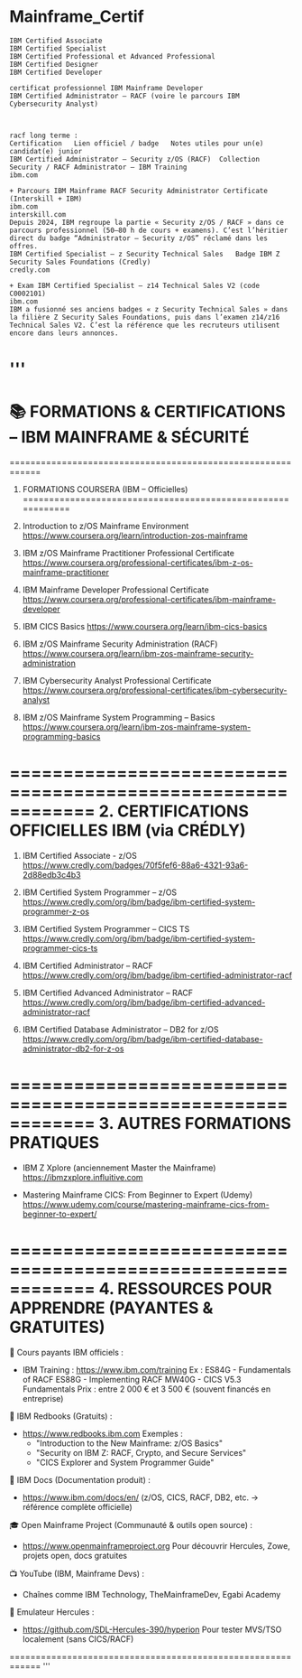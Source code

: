 # Mainframe_Certif

```
IBM Certified Associate
IBM Certified Specialist
IBM Certified Professional et Advanced Professional
IBM Certified Designer
IBM Certified Developer

certificat professionnel IBM Mainframe Developer
IBM Certified Administrator – RACF (voire le parcours IBM Cybersecurity Analyst)



racf long terme :
Certification	Lien officiel / badge	Notes utiles pour un(e) candidat(e) junior
IBM Certified Administrator – Security z/OS (RACF)	Collection Security / RACF Administrator – IBM Training 
ibm.com

+ Parcours IBM Mainframe RACF Security Administrator Certificate (Interskill + IBM) 
ibm.com
interskill.com
Depuis 2024, IBM regroupe la partie « Security z/OS / RACF » dans ce parcours professionnel (50–80 h de cours + examens). C’est l’héritier direct du badge “Administrator – Security z/OS” réclamé dans les offres.
IBM Certified Specialist – z Security Technical Sales	Badge IBM Z Security Sales Foundations (Credly) 
credly.com

+ Exam IBM Certified Specialist – z14 Technical Sales V2 (code C0002101) 
ibm.com
IBM a fusionné ses anciens badges « z Security Technical Sales » dans la filière Z Security Sales Foundations, puis dans l’examen z14/z16 Technical Sales V2. C’est la référence que les recruteurs utilisent encore dans leurs annonces.
```

'''
============================================================
📚 FORMATIONS & CERTIFICATIONS – IBM MAINFRAME & SÉCURITÉ
============================================================

============================================================
1. FORMATIONS COURSERA (IBM – Officielles)
============================================================

1. Introduction to z/OS Mainframe Environment
   https://www.coursera.org/learn/introduction-zos-mainframe

2. IBM z/OS Mainframe Practitioner Professional Certificate
   https://www.coursera.org/professional-certificates/ibm-z-os-mainframe-practitioner

3. IBM Mainframe Developer Professional Certificate
   https://www.coursera.org/professional-certificates/ibm-mainframe-developer

4. IBM CICS Basics
   https://www.coursera.org/learn/ibm-cics-basics

5. IBM z/OS Mainframe Security Administration (RACF)
   https://www.coursera.org/learn/ibm-zos-mainframe-security-administration

6. IBM Cybersecurity Analyst Professional Certificate
   https://www.coursera.org/professional-certificates/ibm-cybersecurity-analyst

7. IBM z/OS Mainframe System Programming – Basics
   https://www.coursera.org/learn/ibm-zos-mainframe-system-programming-basics

============================================================
2. CERTIFICATIONS OFFICIELLES IBM (via CRÉDLY)
============================================================

1. IBM Certified Associate - z/OS
   https://www.credly.com/badges/70f5fef6-88a6-4321-93a6-2d88edb3c4b3

2. IBM Certified System Programmer – z/OS
   https://www.credly.com/org/ibm/badge/ibm-certified-system-programmer-z-os

3. IBM Certified System Programmer – CICS TS
   https://www.credly.com/org/ibm/badge/ibm-certified-system-programmer-cics-ts

4. IBM Certified Administrator – RACF
   https://www.credly.com/org/ibm/badge/ibm-certified-administrator-racf

5. IBM Certified Advanced Administrator – RACF
   https://www.credly.com/org/ibm/badge/ibm-certified-advanced-administrator-racf

6. IBM Certified Database Administrator – DB2 for z/OS
   https://www.credly.com/org/ibm/badge/ibm-certified-database-administrator-db2-for-z-os

============================================================
3. AUTRES FORMATIONS PRATIQUES
============================================================

- IBM Z Xplore (anciennement Master the Mainframe)
  https://ibmzxplore.influitive.com

- Mastering Mainframe CICS: From Beginner to Expert (Udemy)
  https://www.udemy.com/course/mastering-mainframe-cics-from-beginner-to-expert/

============================================================
4. RESSOURCES POUR APPRENDRE (PAYANTES & GRATUITES)
============================================================

🔴 Cours payants IBM officiels :
- IBM Training : https://www.ibm.com/training
  Ex : ES84G - Fundamentals of RACF
       ES88G - Implementing RACF
       MW40G - CICS V5.3 Fundamentals
  Prix : entre 2 000 € et 3 500 € (souvent financés en entreprise)

📕 IBM Redbooks (Gratuits) :
- https://www.redbooks.ibm.com
  Exemples :
    - "Introduction to the New Mainframe: z/OS Basics"
    - "Security on IBM Z: RACF, Crypto, and Secure Services"
    - "CICS Explorer and System Programmer Guide"

📘 IBM Docs (Documentation produit) :
- https://www.ibm.com/docs/en/
  (z/OS, CICS, RACF, DB2, etc. → référence complète officielle)

🎓 Open Mainframe Project (Communauté & outils open source) :
- https://www.openmainframeproject.org
  Pour découvrir Hercules, Zowe, projets open, docs gratuites

📺 YouTube (IBM, Mainframe Devs) :
- Chaînes comme IBM Technology, TheMainframeDev, Egabi Academy

🧪 Emulateur Hercules :
- https://github.com/SDL-Hercules-390/hyperion
  Pour tester MVS/TSO localement (sans CICS/RACF)

============================================================
'''
